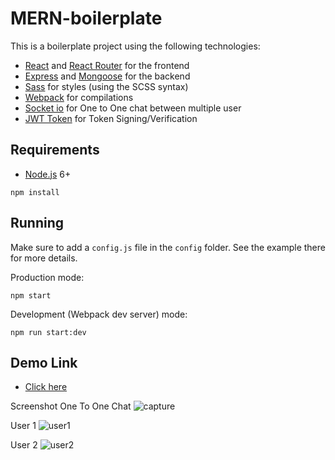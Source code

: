 # MERN-boilerplate

This is a boilerplate project using the following technologies:
- [React](https://facebook.github.io/react/) and [React Router](https://reacttraining.com/react-router/) for the frontend
- [Express](http://expressjs.com/) and [Mongoose](http://mongoosejs.com/) for the backend
- [Sass](http://sass-lang.com/) for styles (using the SCSS syntax)
- [Webpack](https://webpack.github.io/) for compilations
- [Socket io](https://socket.io/) for One to One chat between multiple user
- [JWT Token](https://jwt.io/) for Token Signing/Verification 


## Requirements

- [Node.js](https://nodejs.org/en/) 6+

```shell
npm install
```


## Running

Make sure to add a `config.js` file in the `config` folder. See the example there for more details.

Production mode:

```shell
npm start
```

Development (Webpack dev server) mode:

```shell
npm run start:dev
```


## Demo Link

- [Click here](https://share-and-connect.herokuapp.com/)


Screenshot
One To One Chat 
![capture](https://user-images.githubusercontent.com/1465967/38768216-913d7944-400d-11e8-9a3e-12807b8ef86e.PNG)


User 1
![user1](https://user-images.githubusercontent.com/1465967/35788375-92bdbe70-0a5a-11e8-90c6-9642779d21d0.PNG)

User 2
![user2](https://user-images.githubusercontent.com/1465967/35788376-92e70816-0a5a-11e8-8276-1be612bf43e0.PNG)



